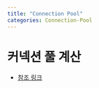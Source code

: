 ```yaml
---
title: "Connection Pool"
categories: Connection-Pool
---
```


# 커넥션 풀 계산
  - [참조 링크](https://jaehun2841.github.io/2020/01/27/2020-01-27-hikaricp-maximum-pool-size-tuning/#%EC%9D%B4-%EA%B8%80%EC%9D%98-%EC%98%88%EC%83%81-%EB%8F%85%EC%9E%90)